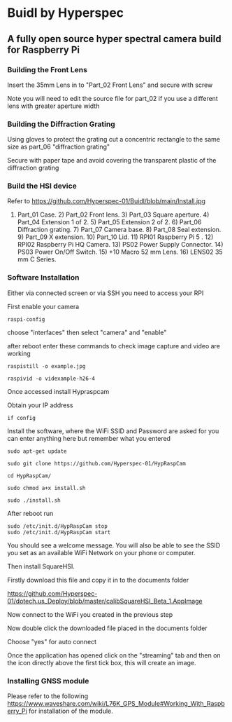 # Buidl by Hyperspec 

## A fully open source hyper spectral camera build for Raspberry Pi ## 

### Building the Front Lens ###

Insert the 35mm Lens in to "Part_02 Front Lens" and secure with screw 

Note you will need to edit the source file for part_02 if you use a different lens with greater aperture width 

### Building the Diffraction Grating ###

Using gloves to protect the grating cut a concentric rectangle to the same size as part_06 "diffraction grating" 

Secure with paper tape and avoid covering the transparent plastic of the diffraction grating  

### Build the HSI device ### 

Refer to https://github.com/Hyperspec-01/Buidl/blob/main/Install.jpg 

1) Part_01 Case. 2) Part_02 Front lens. 3) Part_03 Square aperture. 4) Part_04 Extension 1 of 2. 5) Part_05 Extension 2 of 2. 6) Part_06 Diffraction grating. 7) Part_07 Camera base. 8) Part_08 Seal extension. 9) Part_09 X extension. 10) Part_10 Lid. 11) RPI01 Raspberry Pi 5 . 12) RPI02 Raspberry Pi HQ Camera. 13) PS02 Power Supply Connector. 14) PS03 Power On/Off Switch. 15) +10 Macro 52 mm Lens. 16) LENS02 35 mm C Series.

### Software Installation ### 

Either via connected screen or via SSH you need to access your RPI 

First enable your camera 

```
raspi-config
```
choose "interfaces" then select "camera" and "enable" 

after reboot enter these commands to check image capture and video are working

```
raspistill -o example.jpg
```
```
raspivid -o videxample-h26-4
```




Once accessed install Hypraspcam 

Obtain your IP address

```
if config
```

Install the software, where the WiFi SSID and Password are asked for you can enter anything here but remember what you entered
```
sudo apt-get update

sudo git clone https://github.com/Hyperspec-01/HypRaspCam

cd HypRaspCam/

sudo chmod a+x install.sh

sudo ./install.sh
```
After reboot run 

```
sudo /etc/init.d/HypRaspCam stop
sudo /etc/init.d/HypRaspCam start
```
You should see a welcome message. You will also be able to see the SSID you set as an available WiFi Network on your phone or computer.

Then install SquareHSI. 

Firstly download this file and copy it in to the documents folder

https://github.com/Hyperspec-01/dotech.us_Deploy/blob/master/calibSquareHSI_Beta_1.AppImage

Now connect to the WiFi you created in the previous step

Now double click the downloaded file placed in the documents folder 

Choose "yes" for auto connect

Once the application has opened click on the "streaming" tab and then on the icon directly above the first tick box, this will create an image.


### Installing GNSS module ###

Please refer to the following https://www.waveshare.com/wiki/L76K_GPS_Module#Working_With_Raspberry_Pi for installation of the module.










